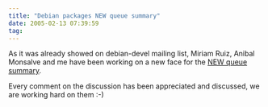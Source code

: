 ```yaml
---
title: "Debian packages NEW queue summary"
date: 2005-02-13 07:39:59
tag: 
---
```

<p>As it was already showed on debian-devel mailing list, Miriam Ruiz, Anibal Monsalve and me have been working on a new face for the <a href="http://qa.debian.org/~anibal/debian-NEW.html">NEW queue summary</a>.</p>
<p>Every comment on the discussion has been appreciated and discussed, we are working hard on them :-)</p>
<br/><br/>
